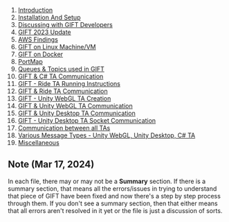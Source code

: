 1) [Introduction](Introduction.md)
2) [Installation And Setup](Installation-And-Setup.md)
3) [Discussing with GIFT Developers](DiscussionWithGIFTDevs.md)
4) [GIFT 2023 Update](GIFT-2023-Update.md)
5) [AWS Findings](AWS-Findings.md)
6) [GIFT on Linux Machine/VM](Linux.md)
7) [GIFT on Docker](Docker.md)
8) [PortMap](PortMap.md)
9) [Queues & Topics used in GIFT](QueuesAndTopics.md)
10) [GIFT & C# TA Communication](GIFTCSharpTACommunication.md)
11) [GIFT - Ride TA Running Instructions](GIFTUnityRIDEAppRun.md)
12) [GIFT & Ride TA Communication](GIFTRideCommunication.md)
13) [GIFT - Unity WebGL TA Creation](GIFTUnityAppBuildRunGuide.md)
14) [GIFT & Unity WebGL TA Communication](GIFTUnityCommunication.md)
15) [GIFT & Unity Desktop TA Communication](GIFTUnityDesktopAppGuide.md)
16) [GIFT - Unity Desktop TA Socket Communication](GIFTUnitySocketCommunication.md)
17) [Communication between all TAs](TrainingApps.md)
17) [Various Message Types - Unity WebGL, Unity Desktop, C# TA](MessagingSystems.md)
18) [Miscellaneous](Misc.md)


## Note (Mar 17, 2024)
In each file, there may or may not be a **Summary** section. If there is a summary section, that means all the errors/issues in trying to understand that piece of GIFT have been fixed and now there's a step by step process through them. If you don't see a summary section, then that either means that all errors aren't resolved in it yet or the file is just a discussion of sorts.